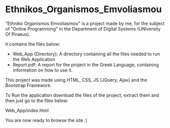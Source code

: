 # Ethnikos_Organismos_Emvoliasmou

"Ethniko Organismos Emvoliasmou" is a project made by me, for the subject of "Online Programming" in the Department of Digital Systems (UNiversity Of Piraeus).

It contains the files below:
- Web_App (Directory): A directory containing all the files needed to run the Web Application
- Report.pdf: A report for the project in the Greek Language, containing information on how to use it.

This project was made using HTML, CSS, JS (JQuery, Ajax) and the Bootstrap Framework.

To Run the application download the files of the project, extract them and then just go to the files below:

Web_App/index.html

You are now ready to browse the site :)

